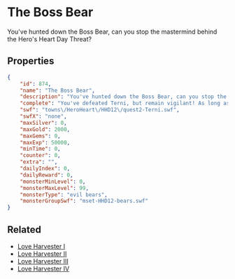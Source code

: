 # The Boss Bear

You've hunted down the Boss Bear, can you stop the mastermind behind the Hero's Heart Day Threat?

## Properties

```json
{
    "id": 874,
    "name": "The Boss Bear",
    "description": "You've hunted down the Boss Bear, can you stop the mastermind behind the Hero's Heart Day Threat?",
    "complete": "You've defeated Terni, but remain vigilant! As long as there are bears in Lore they'll be a threat!",
    "swf": "towns\/HeroHeart\/HHD12\/quest2-Terni.swf",
    "swfX": "none",
    "maxSilver": 0,
    "maxGold": 2000,
    "maxGems": 0,
    "maxExp": 50000,
    "minTime": 0,
    "counter": 0,
    "extra": "",
    "dailyIndex": 0,
    "dailyReward": 0,
    "monsterMinLevel": 0,
    "monsterMaxLevel": 99,
    "monsterType": "evil bears",
    "monsterGroupSwf": "mset-HHD12-bears.swf"
}
```

## Related

- [Love Harvester I](../items/6615-love-harvester-i.md)
- [Love Harvester II](../items/6616-love-harvester-ii.md)
- [Love Harvester III](../items/6617-love-harvester-iii.md)
- [Love Harvester IV](../items/6618-love-harvester-iv.md)

